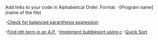 Add links to your code in Alphabetical Order.
Format:
-[Program name](name of the file)

-[Check for balanced paranthesis expression](Check_balanced_paranthesis.c)

-[Find nth term in an A.P.](AP.c)
-[Implement bubblesort using c](bubblesort.c)
-[Quick Sort](Quick_Sort.c)

